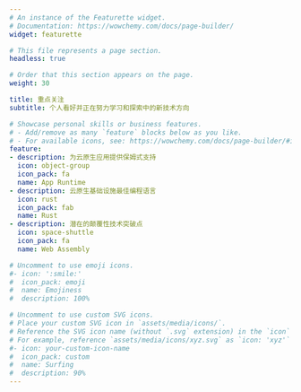 ```yaml
---
# An instance of the Featurette widget.
# Documentation: https://wowchemy.com/docs/page-builder/
widget: featurette

# This file represents a page section.
headless: true

# Order that this section appears on the page.
weight: 30

title: 重点关注
subtitle: 个人看好并正在努力学习和探索中的新技术方向

# Showcase personal skills or business features.
# - Add/remove as many `feature` blocks below as you like.
# - For available icons, see: https://wowchemy.com/docs/page-builder/#icons
feature:
- description: 为云原生应用提供保姆式支持
  icon: object-group
  icon_pack: fa
  name: App Runtime
- description: 云原生基础设施最佳编程语言
  icon: rust
  icon_pack: fab
  name: Rust
- description: 潜在的颠覆性技术突破点
  icon: space-shuttle
  icon_pack: fa
  name: Web Assembly

# Uncomment to use emoji icons.
#- icon: ':smile:'
#  icon_pack: emoji
#  name: Emojiness
#  description: 100% 

# Uncomment to use custom SVG icons.
# Place your custom SVG icon in `assets/media/icons/`.
# Reference the SVG icon name (without `.svg` extension) in the `icon` field.
# For example, reference `assets/media/icons/xyz.svg` as `icon: 'xyz'`
#- icon: your-custom-icon-name
#  icon_pack: custom
#  name: Surfing
#  description: 90%
---
```

